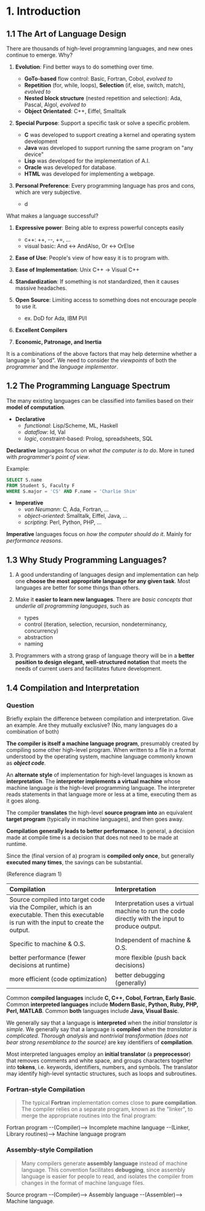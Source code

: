 # 1. Introduction

## 1.1 The Art of Language Design

There are thousands of high-level programming languages, and new ones continue to emerge. Why?

1. **Evolution**: Find better ways to do something over time.

    - **GoTo-based** flow control: Basic, Fortran, Cobol, *evolved to*
    - **Repetition** (for, while, loops), **Selection** (if, else, switch, match), *evolved to*
    - **Nested block structure** (nested repetition and selection): Ada, Pascal, Algol, *evolved to*
    - **Object Orientated**: C++, Eiffel, Smalltalk

1. **Special Purpose**: Support a specific task or solve a specific problem.

    - **C** was developed to support creating a kernel and operating system development
    - **Java** was developed to support running the same program on "any device"
    - **Lisp** was developed for the implementation of A.I.
    - **Oracle** was developed for database.
    - **HTML** was developed for implementing a webpage.

1. **Personal Preference**: Every programming language has pros and cons, which are very subjective.
    - d

What makes a language successful?

1. **Expressive power**: Being able to express powerful concepts easily
    - c++: ++, --, +=, ...
    - visual basic: And <-> AndAlso, Or <-> OrElse

1. **Ease of Use**: People's view of how easy it is to program with.
1. **Ease of Implementation**: Unix C++ -> Visual C++
1. **Standardization**: If something is not standardized, then it causes massive headaches.
1. **Open Source**: Limiting access to something does not encourage people to use it.
    - ex. DoD for Ada, IBM Pl/I
1. **Excellent Compilers**
1. **Economic, Patronage, and Inertia**

It is a combinations of the above factors that may help determine whether a language is "good". We need to consider the *viewpoints* of both the *programmer* and the *language implementor*.

## 1.2 The Programming Language Spectrum

The many existing languages can be classified into families based on their **model of computation**.

- **Declarative**
  - *functional*: Lisp/Scheme, ML, Haskell
  - *dataflow*: Id, Val
  - *logic*, constraint-based: Prolog, spreadsheets, SQL

**Declarative** languages focus on *what the computer is to do*. More in tuned with *programmer's point of view*.

Example:

```SQL
SELECT S.name
FROM Student S, Faculty F
WHERE S.major = 'CS' AND F.name = 'Charlie Shim'
```

- **Imperative**
  - *von Neumann*: C, Ada, Fortran, ...
  - *object-oriented*: Smalltalk, Eiffel, Java, ...
  - *scripting*: Perl, Python, PHP, ...

**Imperative** languages focus on *how the computer should do it*. Mainly for *performance reasons*.

## 1.3 Why Study Programming Languages?

1. A good understanding of languages design and implementation can help one **choose the most appropriate language for any given task**. Most languages are better for some things than others.

1. Make it **easier to learn new languages**. There are *basic concepts that underlie all programming languages*, such as
    - types
    - control (iteration, selection, recursion, nondeterminancy, concurrency)
    - abstraction
    - naming

1. Programmers with a strong grasp of language theory will be in a **better position to design elegant, well-structured notation** that meets the needs of current users and facilitates future development.

## 1.4 Compilation and Interpretation

### Question

Briefly explain the difference between compilation and interpretation. Give an example. Are they mutually exclusive? (No, many languages do a combination of both)

**The compiler is itself a machine language program**, presumably created by compiling some other high-level program. When written to a file in a format understood by the operating system, machine language commonly known as ***object code***.

An **alternate style** of implementation for high-level languages is known as **interpretation**. The **interpreter implements a virtual machine** whose machine language *is* the high-level programming language. The interpreter reads statements in that language more or less at a time, executing them as it goes along.

The compiler **translates** the high-level **source program into** an equivalent **target program** (typically in machine languages), and then goes away.

**Compilation generally leads to better performance**. In general, a decision made at compile time is a decision that does not need to be made at runtime.

Since the (final version of a) program is **compiled only once**, but generally **executed many times**, the savings can be substantial.

(Reference diagram 1)

| Compilation | Interpretation |
| :-- | :-- |
| Source compiled into target code via the Compiler, which is an executable. Then this executable is run with the input to create the output. | Interpretation uses a virtual machine to run the code directly with the input to produce output. |
| Specific to machine & O.S. | Independent of machine & O.S. |
| better performance (fewer decisions at runtime) | more flexible (push back decisions) |
| more efficient (code optimization) | better debugging (generally) |

Common **compiled languages** include **C, C++, Cobol, Fortran, Early Basic**.
Common **interpreted languages** include **Modern Basic, Python, Ruby, PHP, Perl, MATLAB**.
Common **both** languages include **Java, Visual Basic**.

We generally say that a language is **interpreted** when the *initial translator is simple*. We generally say that a language is **compiled** when the *translator is complicated*. *Thorough analysis* and *nontrivial transformation (does not bear strong resemblance to the source)* are key identifiers of **compilation**.

Most interpreted languages employ an **initial translator** (a **preprocessor**) that removes comments and white space, and groups characters together into **tokens**, i.e. keywords, identifiers, numbers, and symbols. The translator may identify high-level syntactic structures, such as loops and subroutines.

### Fortran-style Compilation

> The typical **Fortran** implementation comes close to **pure compilation**. The compiler relies on a separate program, known as the "linker", to merge the appropriate routines into the final program:

Fortran program --(Compiler)--> Incomplete machine language --(Linker, Library routines)--> Machine language program

### Assembly-style Compilation

> Many compilers generate **assembly language** instead of machine language. This convention facilitates **debugging**, since assembly language is easier for people to read, and isolates the compiler from changes in the format of machine language files.

Source program --(Compiler)--> Assembly language --(Assembler)--> Machine language.
